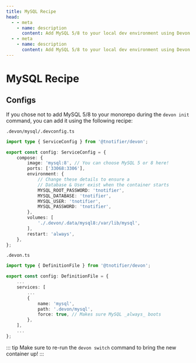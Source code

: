 ```yaml
---
title: MySQL Recipe
head:
  - - meta
    - name: description
      content: Add MySQL 5/8 to your local dev environment using Devon
  - - meta
    - name: description
      content: Add MySQL 5/8 to your local dev environment using Devon
---
```


# MySQL Recipe

## Configs

If you chose not to add MySQL 5/8 to your monorepo during the `devon init` command, you can add it using the following recipe:

`.devon/mysql/.devconfig.ts`

```typescript
import type { ServiceConfig } from '@tnotifier/devon';

export const config: ServiceConfig = {
    compose: {
        image: 'mysql:8', // You can choose MySQL 5 or 8 here!
        ports: ['33068:3306'],
        environment: {
            // Change these details to ensure a
            // Database & User exist when the container starts
            MYSQL_ROOT_PASSWORD: 'tnotifier',
            MYSQL_DATABASE: 'tnotifier',
            MYSQL_USER: 'tnotifier',
            MYSQL_PASSWORD: 'tnotifier',
        },
        volumes: [
            './.devon/.data/mysql8:/var/lib/mysql',
        ],
        restart: 'always',
    },
};
```

`.devon.ts`

```typescript
import type { DefinitionFile } from '@tnotifier/devon';

export const config: DefinitionFile = {
    ...
    services: [
        ...
        {
            name: 'mysql',
            path: '.devon/mysql',
            force: true, // Makes sure MySQL _always_ boots
        },
    ],
    ...
};
```

::: tip
Make sure to re-run the `devon switch` command to bring the new container up!
:::
